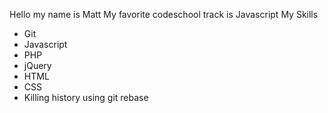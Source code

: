 Hello my name is Matt
My favorite codeschool track is Javascript
My Skills
* Git
* Javascript
* PHP
* jQuery
* HTML
* CSS
* Killing history using git rebase